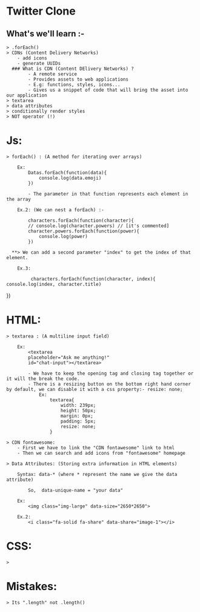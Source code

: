 # Twitter Clone

## What's we'll learn :-

    > .forEach()
    > CDNs (Content Delivery Networks)
        - add icons 
        - generate UUIDs
      ### What is CDN (Content DElivery Networks) ?
            - A remote service
            - Provides assets to web applications 
            - E.g: functions, styles, icons...
            - Gives us a snippet of code that will bring the asset into our application
    > textarea
    > data attributes 
    > conditionally render styles 
    > NOT operator (!)

# Js:

    > forEach() : (A method for iterating over arrays)

        Ex: 
            Datas.forEach(function(data){
                console.log(data.emoji)
            })

            - The parameter in that function represents each element in the array 

        Ex.2: (We can nest a forEach) :-

            characters.forEach(function(character){
            // console.log(character.powers) // [it's commented]
            character.powers.forEach(function(power){
                console.log(power)
            })

      **> We can add a second parameter "index" to get the index of that element.

        Ex.3: 
             
             characters.forEach(function(character, index){
    console.log(index, character.title)
})
# HTML:

    > textarea : (A multiline input field)

        Ex: 
            <textarea 
            placeholder="Ask me anything!" 
            id="chat-input"></textarea>

            - We have to keep the opening tag and closing tag together or it will the break the code.
            - There is a resizing button on the bottom right hand corner by default, we can disable it with a css property:- resize: none;
                Ex: 
                    textarea{
                        width: 239px;
                        height: 50px;
                        margin: 0px;
                        padding: 5px;
                        resize: none;
                    }

    > CDN fontawesome: 
        - First we have to link the "CDN fontawesome" link to html
        - Then we can search and add icons from "fontawesome" homepage

    > Data Attributes: (Storing extra information in HTML elements)

        Syntax: data-* (where * represent the name we give the data attribute)

            So,  data-unique-name = "your data"

        Ex: 
            <img class="img-large" data-size="2650*2650">
        
        Ex.2: 
            <i class="fa-solid fa-share" data-share="image-1"></i>

# CSS:

    >

# Mistakes:
    
    > Its ".length" not .length()
